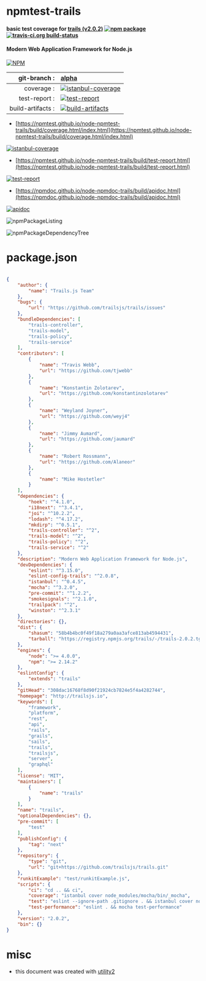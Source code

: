 # npmtest-trails

#### basic test coverage for  [trails (v2.0.2)](http://trailsjs.io)  [![npm package](https://img.shields.io/npm/v/npmtest-trails.svg?style=flat-square)](https://www.npmjs.org/package/npmtest-trails) [![travis-ci.org build-status](https://api.travis-ci.org/npmtest/node-npmtest-trails.svg)](https://travis-ci.org/npmtest/node-npmtest-trails)

#### Modern Web Application Framework for Node.js

[![NPM](https://nodei.co/npm/trails.png?downloads=true&downloadRank=true&stars=true)](https://www.npmjs.com/package/trails)

| git-branch : | [alpha](https://github.com/npmtest/node-npmtest-trails/tree/alpha)|
|--:|:--|
| coverage : | [![istanbul-coverage](https://npmtest.github.io/node-npmtest-trails/build/coverage.badge.svg)](https://npmtest.github.io/node-npmtest-trails/build/coverage.html/index.html)|
| test-report : | [![test-report](https://npmtest.github.io/node-npmtest-trails/build/test-report.badge.svg)](https://npmtest.github.io/node-npmtest-trails/build/test-report.html)|
| build-artifacts : | [![build-artifacts](https://npmtest.github.io/node-npmtest-trails/glyphicons_144_folder_open.png)](https://github.com/npmtest/node-npmtest-trails/tree/gh-pages/build)|

- [https://npmtest.github.io/node-npmtest-trails/build/coverage.html/index.html](https://npmtest.github.io/node-npmtest-trails/build/coverage.html/index.html)

[![istanbul-coverage](https://npmtest.github.io/node-npmtest-trails/build/screenCapture.buildCi.browser.%252Ftmp%252Fbuild%252Fcoverage.lib.html.png)](https://npmtest.github.io/node-npmtest-trails/build/coverage.html/index.html)

- [https://npmtest.github.io/node-npmtest-trails/build/test-report.html](https://npmtest.github.io/node-npmtest-trails/build/test-report.html)

[![test-report](https://npmtest.github.io/node-npmtest-trails/build/screenCapture.buildCi.browser.%252Ftmp%252Fbuild%252Ftest-report.html.png)](https://npmtest.github.io/node-npmtest-trails/build/test-report.html)

- [https://npmdoc.github.io/node-npmdoc-trails/build/apidoc.html](https://npmdoc.github.io/node-npmdoc-trails/build/apidoc.html)

[![apidoc](https://npmdoc.github.io/node-npmdoc-trails/build/screenCapture.buildCi.browser.%252Ftmp%252Fbuild%252Fapidoc.html.png)](https://npmdoc.github.io/node-npmdoc-trails/build/apidoc.html)

![npmPackageListing](https://npmtest.github.io/node-npmtest-trails/build/screenCapture.npmPackageListing.svg)

![npmPackageDependencyTree](https://npmtest.github.io/node-npmtest-trails/build/screenCapture.npmPackageDependencyTree.svg)



# package.json

```json

{
    "author": {
        "name": "Trails.js Team"
    },
    "bugs": {
        "url": "https://github.com/trailsjs/trails/issues"
    },
    "bundleDependencies": [
        "trails-controller",
        "trails-model",
        "trails-policy",
        "trails-service"
    ],
    "contributors": [
        {
            "name": "Travis Webb",
            "url": "https://github.com/tjwebb"
        },
        {
            "name": "Konstantin Zolotarev",
            "url": "https://github.com/konstantinzolotarev"
        },
        {
            "name": "Weyland Joyner",
            "url": "https://github.com/weyj4"
        },
        {
            "name": "Jimmy Aumard",
            "url": "https://github.com/jaumard"
        },
        {
            "name": "Robert Rossmann",
            "url": "https://github.com/Alaneor"
        },
        {
            "name": "Mike Hostetler"
        }
    ],
    "dependencies": {
        "hoek": "^4.1.0",
        "i18next": "^3.4.1",
        "joi": "^10.2.2",
        "lodash": "^4.17.2",
        "mkdirp": "^0.5.1",
        "trails-controller": "^2",
        "trails-model": "^2",
        "trails-policy": "^2",
        "trails-service": "^2"
    },
    "description": "Modern Web Application Framework for Node.js",
    "devDependencies": {
        "eslint": "^3.15.0",
        "eslint-config-trails": "^2.0.8",
        "istanbul": "^0.4.5",
        "mocha": "^3.2.0",
        "pre-commit": "^1.2.2",
        "smokesignals": "^2.1.0",
        "trailpack": "^2",
        "winston": "^2.3.1"
    },
    "directories": {},
    "dist": {
        "shasum": "58b4b4bc0f49f18a279a0aa3afce813ab4594431",
        "tarball": "https://registry.npmjs.org/trails/-/trails-2.0.2.tgz"
    },
    "engines": {
        "node": ">= 4.0.0",
        "npm": ">= 2.14.2"
    },
    "eslintConfig": {
        "extends": "trails"
    },
    "gitHead": "308dac16768f8d90f21924cb7824e5f4a4282744",
    "homepage": "http://trailsjs.io",
    "keywords": [
        "framework",
        "platform",
        "rest",
        "api",
        "rails",
        "grails",
        "sails",
        "trails",
        "trailsjs",
        "server",
        "graphql"
    ],
    "license": "MIT",
    "maintainers": [
        {
            "name": "trails"
        }
    ],
    "name": "trails",
    "optionalDependencies": {},
    "pre-commit": [
        "test"
    ],
    "publishConfig": {
        "tag": "next"
    },
    "repository": {
        "type": "git",
        "url": "git+https://github.com/trailsjs/trails.git"
    },
    "runkitExample": "test/runkitExample.js",
    "scripts": {
        "ci": "cd .. && ci",
        "coverage": "istanbul cover node_modules/mocha/bin/_mocha",
        "test": "eslint --ignore-path .gitignore . && istanbul cover node_modules/mocha/bin/_mocha",
        "test-performance": "eslint . && mocha test-performance"
    },
    "version": "2.0.2",
    "bin": {}
}
```



# misc
- this document was created with [utility2](https://github.com/kaizhu256/node-utility2)

